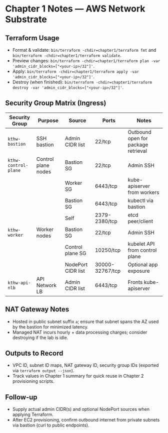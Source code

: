 # Chapter 1 Notes — AWS Network Substrate

## Terraform Usage
- Format & validate: `bin/terraform -chdir=chapter1/terraform fmt` and `bin/terraform -chdir=chapter1/terraform validate`.
- Preview changes: `bin/terraform -chdir=chapter1/terraform plan -var 'admin_cidr_blocks=["<your-ip>/32"]'`.
- Apply: `bin/terraform -chdir=chapter1/terraform apply -var 'admin_cidr_blocks=["<your-ip>/32"]'`.
- Destroy (when finished): `bin/terraform -chdir=chapter1/terraform destroy -var 'admin_cidr_blocks=["<your-ip>/32"]'`.

## Security Group Matrix (Ingress)
| Security Group | Purpose | Source | Ports | Notes |
| --- | --- | --- | --- | --- |
| `kthw-bastion` | SSH bastion | Admin CIDR list | 22/tcp | Outbound open for package retrieval |
| `kthw-control-plane` | Control plane nodes | Bastion SG | 22/tcp | Admin SSH |
|  |  | Worker SG | 6443/tcp | kube-apiserver from workers |
|  |  | Bastion SG | 6443/tcp | kubectl via bastion |
|  |  | Self | 2379-2380/tcp | etcd peer/client |
| `kthw-worker` | Worker nodes | Bastion SG | 22/tcp | Admin SSH |
|  |  | Control plane SG | 10250/tcp | kubelet API from control plane |
|  |  | NodePort CIDR list | 30000-32767/tcp | Optional app exposure |
| `kthw-api-nlb` | API Network LB | Admin CIDR list | 6443/tcp | Fronts kube-apiserver |

## NAT Gateway Notes
- Hosted in public subnet suffix `a`; ensure that subnet spans the AZ used by the bastion for minimized latency.
- Managed NAT incurs hourly + data processing charges; consider destroying if the lab is idle.

## Outputs to Record
- VPC ID, subnet ID maps, NAT gateway ID, security group IDs (exported via `terraform output --json`).
- Track values in Chapter 1 summary for quick reuse in Chapter 2 provisioning scripts.

## Follow-up
- Supply actual admin CIDR(s) and optional NodePort sources when applying Terraform.
- After EC2 provisioning, confirm outbound internet from private subnets via bastion (curl to public endpoints).
